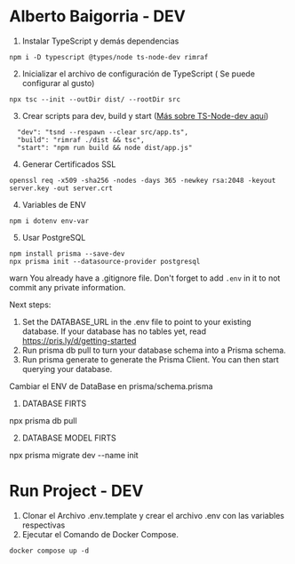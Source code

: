 # Alberto Baigorria - DEV

1. Instalar TypeScript y demás dependencias
```
npm i -D typescript @types/node ts-node-dev rimraf
```
2. Inicializar el archivo de configuración de TypeScript ( Se puede configurar al gusto)
```
npx tsc --init --outDir dist/ --rootDir src
```

3. Crear scripts para dev, build y start ([Más sobre TS-Node-dev aquí](https://www.npmjs.com/package/ts-node-dev))
```
  "dev": "tsnd --respawn --clear src/app.ts",
  "build": "rimraf ./dist && tsc",
  "start": "npm run build && node dist/app.js"
```

4. Generar Certificados SSL
```
openssl req -x509 -sha256 -nodes -days 365 -newkey rsa:2048 -keyout server.key -out server.crt
```

4. Variables de ENV
```
npm i dotenv env-var
```
5. Usar PostgreSQL
```
npm install prisma --save-dev
npx prisma init --datasource-provider postgresql
```
warn You already have a .gitignore file. Don't forget to add `.env` in it to not commit any private information.

Next steps:
1. Set the DATABASE_URL in the .env file to point to your existing database. If your database has no tables yet, read https://pris.ly/d/getting-started
2. Run prisma db pull to turn your database schema into a Prisma schema.
3. Run prisma generate to generate the Prisma Client. You can then start querying your database.

Cambiar el ENV de DataBase en prisma/schema.prisma




1. DATABASE FIRTS

npx prisma db pull

2. DATABASE MODEL FIRTS

npx prisma migrate dev --name init

# Run Project - DEV


1. Clonar el Archivo .env.template y crear el archivo .env con las variables respectivas
2. Ejecutar el Comando de Docker Compose.
```
docker compose up -d
```
